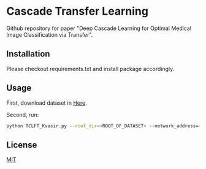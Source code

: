 # Cascade Transfer Learning

Github repository for paper "Deep Cascade Learning for Optimal Medical Image Classification via Transfer".

## Installation

Please checkout requirements.txt and install package accordingly.

## Usage

First, download dataset in [Here](https://datasets.simula.no/kvasir/).

Second, run:
```bash
python TCLFT_Kvasir.py --root_dir=<ROOT_OF_DATASET> --network_address=<PATH_FOR_THIS_REPO/model/sourcemodel/SourceNetwork>
```

## License
[MIT](https://choosealicense.com/licenses/mit/)